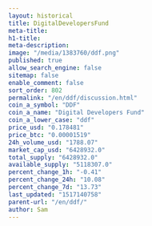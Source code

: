 ```yaml
---
layout: historical
title: DigitalDevelopersFund
meta-title: 
h1-title: 
meta-description: 
image: "/media/1383760/ddf.png"
published: true
allow_search_engine: false
sitemap: false
enable_comment: false
sort_order: 802
permalink: "/en/ddf/discussion.html"
coin_a_symbol: "DDF"
coin_a_name: "Digital Developers Fund"
coin_a_lower_case: "ddf"
price_usd: "0.178481"
price_btc: "0.00001519"
24h_volume_usd: "1788.07"
market_cap_usd: "6428932.0"
total_supply: "6428932.0"
available_supply: "5118307.0"
percent_change_1h: "-0.41"
percent_change_24h: "10.08"
percent_change_7d: "13.73"
last_updated: "1517140758"
parent-url: "/en/ddf/"
author: Sam
---
```


